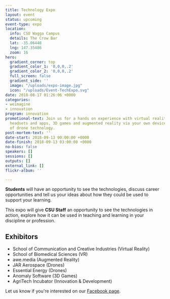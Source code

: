 ```yaml
---
title: Technology Expo
layout: event
status: upcoming
event-type: expo
location:
  info: CSU Wagga Campus
  details: The Crow Bar
  lat: -35.06448
  lng: 147.35486
  zoom: 16
hero:
  gradient_corner: top
  gradient_color_1: '0,0,0,.2'
  gradient_color_2: '0,0,0,.2'
  full_screen: false
  gradient_side: ''
  image: "/uploads/expo-image.jpg"
  icon: "/uploads/Event-TechExpo.svg"
date: 2018-08-17 01:26:06 +0000
categories:
- weimagine
- innovation
program: innovation
promotional-text: Join us for a hands on experience with virtual reality using 3D
  headsets and apps, 3D games and augmented reality via your own device, and demonstrations
  of drone technology.
post-mortem-text: ''
date-start: 2018-09-13 00:00:00 +0000
date-finish: 2018-09-13 03:00:00 +0000
no-bios: false
speakers: []
sessions: []
outputs: []
external_link: []
flickr-album: ''

---
```

**Students** will have an opportunity to see the technologies, discuss career opportunities and tell us your ideas about how they could be used to support your learning.

This expo will give **CSU Staff** an opportunity to see the technologies in action, explore how it can be used in teaching and learning in your discipline or profession.

## Exhibitors

* School of Communication and Creative Industries (Virtual Reality)
* School of Biomedical Sciences (VR)
* awe.media (Augmented Reality)
* JAR Aerospace (Drones)
* Essential Energy (Drones)
* Anomaly Software (3D Games)
* AgriTech Incubator (Innovation & Development)

Let us know if you're interested on our [Facebook page](https://www.facebook.com/events/442543872820887/).
